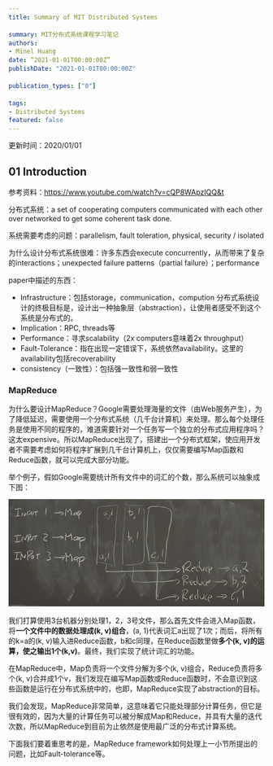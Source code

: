 ```yaml
---
title: Summary of MIT Distributed Systems

summary: MIT分布式系统课程学习笔记
authors:
- Minel Huang
date: “2021-01-01T00:00:00Z”
publishDate: "2021-01-01T00:00:00Z"

publication_types: ["0"]

tags: 
- Distributed Systems
featured: false
---
```


更新时间：2020/01/01

## 01 Introduction

参考资料：https://www.youtube.com/watch?v=cQP8WApzIQQ&t

分布式系统：a set of cooperating computers communicated with each other over networked to get some coherent task done.

系统需要考虑的问题：parallelism, fault toleration, physical, security / isolated

为什么设计分布式系统很难：许多东西会execute concurrently，从而带来了复杂的interactions；unexpected failure patterns（partial failure）；performance 

paper中描述的东西：

- Infrastructure：包括storage，communication，compution 分布式系统设计的终极目标是，设计出一种抽象层（abstraction），让使用者感受不到这个系统是分布式的。
- Implication：RPC, threads等
- Performance：寻求scalability（2x computers意味着2x throughput）
- Fault-Tolerance：指在出现一定错误下，系统依然availability。这里的availability包括recoverability
- consistency（一致性）：包括强一致性和弱一致性

### MapReduce

为什么要设计MapReduce？Google需要处理海量的文件（由Web服务产生），为了降低延迟，需要使用一个分布式系统（几千台计算机）来处理。那么每个处理任务是使用不同的程序的，难道需要针对一个任务写一个独立的分布式应用程序吗？这太expensive。所以MapReduce出现了，搭建出一个分布式框架，使应用开发者不需要考虑如何将程序扩展到几千台计算机上，仅仅需要编写Map函数和Reduce函数，就可以完成大部分功能。

举个例子，假如Google需要统计所有文件中的词汇的个数，那么系统可以抽象成下图：

![](./1-1.jpg)

我们打算使用3台机器分别处理1，2，3号文件，那么首先文件会进入Map函数，将**一个文件中的数据处理成(k, v)组合**，(a, 1)代表词汇a出现了1次；而后，将所有的k=a的(k, v)输入进Reduce函数，b和c同理，在Reduce函数里做**多个(k, v)的运算，使之输出1个(k,v)**。最终，我们实现了统计词汇的功能。

在MapReduce中，Map负责将一个文件分解为多个(k, v)组合，Reduce负责将多个(k, v)合并成1个v，我们发现在编写Map函数或Reduce函数时，不会意识到这些函数是运行在分布式系统中的，也即，MapReduce实现了abstraction的目标。

我们会发现，MapReduce非常简单，这意味着它只能处理部分计算任务，但它是很有效的，因为大量的计算任务可以被分解成Map和Reduce，并具有大量的迭代次数，所以MapReduce到目前为止依然是使用最广泛的分布式计算系统。

下面我们要着重思考的是，MapReduce framework如何处理上一小节所提出的问题，比如Fault-tolerance等。



